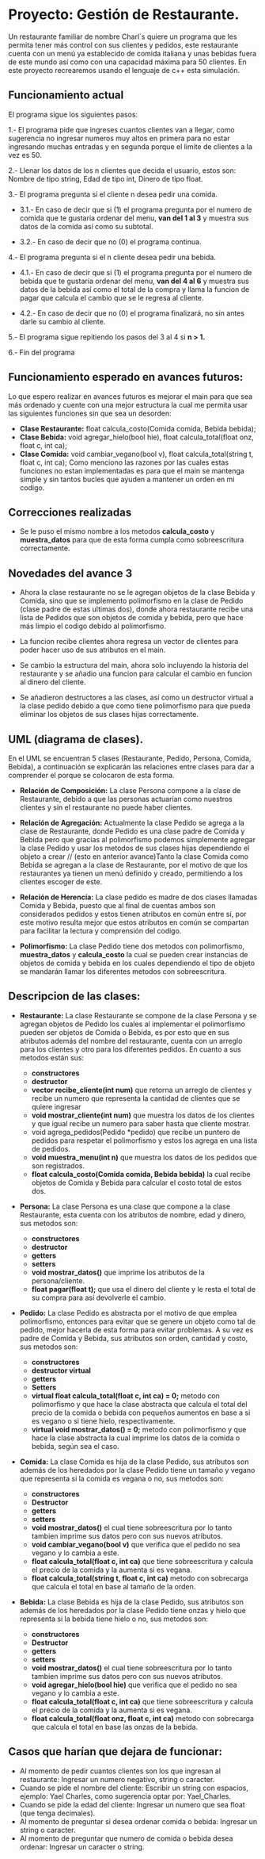 # Proyecto: Gestión de Restaurante.
Un restaurante familiar de nombre Charl´s quiere un programa que les permita tener más control con sus clientes y pedidos, este restaurante cuenta con un menú ya establecido de comida italiana y unas bebidas fuera de este mundo así como con una capacidad máxima para 50 clientes. En este proyecto recrearemos usando el lenguaje de c++ esta simulación.

## Funcionamiento actual
El programa sigue los siguientes pasos:

1.- El programa pide que ingreses cuantos clientes van a llegar, como sugerencia no ingresar numeros muy altos en primera para no estar ingresando muchas entradas y en segunda porque el limite de clientes a la vez es 50.

2.- Llenar los datos de los n clientes que decida el usuario, estos son: Nombre de tipo string, Edad de tipo int, Dinero de tipo float.

3.- El programa pregunta si el cliente n desea pedir una comida.

  - 3.1.- En caso de decir que si (1) el programa pregunta por el numero de comida que te gustaria ordenar del menu, **van del 1 al 3** y muestra sus datos de la comida así como su subtotal.

  - 3.2.- En caso de decir que no (0) el programa continua.

4.- El programa pregunta si el n cliente desea pedir una bebida.

  - 4.1.- En caso de decir que si (1) el programa pregunta por el numero de bebida que te gustaría ordenar del menu, **van del 4 al 6** y muestra sus datos de la bebida así como el total de la compra y llama la funcion de pagar que calcula el cambio que se le regresa al cliente.

  - 4.2.- En caso de decir que no (0) el programa finalizará, no sin antes darle su cambio al cliente.

5.- El programa sigue repitiendo los pasos del 3 al 4 si **n > 1.**

6.- Fin del programa

## Funcionamiento esperado en avances futuros:
Lo que espero realizar en avances futuros es mejorar el main para que sea más ordenado y cuente con una mejor estructura la cual me permita usar las siguientes funciones sin que sea un desorden:
- **Clase Restaurante:** float calcula_costo(Comida comida, Bebida bebida);
- **Clase Bebida:** void agregar_hielo(bool hie), float calcula_total(float onz, float c, int ca);
- **Clase Comida:** void cambiar_vegano(bool v), float calcula_total(string t, float c, int ca);
Como menciono las razones por las cuales estas funciones no estan implementadas es para que el main se mantenga simple y sin tantos bucles que ayuden a mantener un orden en mi codigo.

## Correcciones realizadas
- Se le puso el mismo nombre a los metodos **calcula_costo** y **muestra_datos** para que de esta forma cumpla como sobreescritura correctamente.

## Novedades del avance 3
- Ahora la clase restaurante no se le agregan objetos de la clase Bebida y Comida, sino que se implemento polimorfismo en la clase de Pedido (clase padre de estas ultimas dos), donde ahora restaurante recibe una lista de Pedidos que son objetos de comida y bebida, pero que hace más limpio el codigo debido al polimorfismo.

- La funcion recibe clientes ahora regresa un vector de clientes para poder hacer uso de sus atributos en el main.

- Se cambio la estructura del main, ahora solo incluyendo la historia del restaurante y se añadio una funcion para calcular el cambio en funcion al dinero del cliente.

- Se añadieron destructores a las clases, así como un destructor virtual a la clase pedido debido a que como tiene polimorfismo para que pueda eliminar los objetos de sus clases hijas correctamente.

## UML (diagrama de clases).
En el UML se encuentran 5 clases (Restaurante, Pedido, Persona, Comida, Bebida), a continuación se explicarán las relaciones entre clases para dar a comprender el porque se colocaron de esta forma.
- **Relación de Composición:** La clase Persona compone a la clase de Restaurante, debido a que las personas actuarían como nuestros clientes y sin el restaurante no puede haber clientes.

- **Relación de Agregación:** Actualmente la clase Pedido se agrega a la clase de Restaurante, donde Pedido es una clase padre de Comida y Bebida pero que gracias al polimorfismo podemos simplemente agregar la clase Pedido y usar los metodos de sus clases hijas dependiendo el objeto a crear // (esto en anterior avance)Tanto la clase Comida como Bebida se agregan a la clase de Restaurante, por el motivo de que los restaurantes ya tienen un menú definido y creado, permitiendo a los clientes escoger de este.
  
- **Relación de Herencía:** La clase pedido es madre de dos clases llamadas Comida y Bebida, puesto que al final de cuentas ambos son considerados pedidos y estos tienen atributos en común entre sí, por este motivo resulta mejor que estos atributos en común se compartan para facilitar la lectura y comprensión del codigo.

- **Polimorfismo:** La clase Pedido tiene dos metodos con polimorfismo, **muestra_datos** y **calcula_costo** la cual se pueden crear instancias de objetos de comida y bebida en los cuales dependiendo el tipo de objeto se mandarán llamar los diferentes metodos con sobreescritura.

## Descripcion de las clases:
- **Restaurante:** La clase Restaurante se compone de la clase Persona y se agregan objetos de Pedido los cuales al implementar el polimorfismo pueden ser objetos de Comida o Bebida, es por esto que en sus atributos además del nombre del restaurante, cuenta con un arreglo para los clientes y otro para los diferentes pedidos. En cuanto a sus metodos están sus:
  - **constructores**
  - **destructor**
  - **vector<Persona> recibe_cliente(int num)** que retorna un arreglo de clientes y recibe un numero que representa la cantidad de clientes que se quiere ingresar
  - **void mostrar_cliente(int num)** que muestra los datos de los clientes y que igual recibe un numero para saber hasta que cliente mostrar.
  - void agrega_pedidos(Pedido *pedido) que recibe un puntero de pedidos para respetar el polimorfismo y estos los agrega en una lista de pedidos.
  - **void muestra_menu(int n)** que muestra los datos de los pedidos que son registrados.
  - **float calcula_costo(Comida comida, Bebida bebida)** la cual recibe objetos de Comida y Bebida para calcular el costo total de estos dos.

- **Persona:** La clase Persona es una clase que compone a la clase Restaurante, esta cuenta con los atributos de nombre, edad y dinero, sus metodos son:
  - **constructores**
  - **destructor**
  - **getters**
  - **setters**
  - **void mostrar_datos()** que imprime los atributos de la persona/cliente.
  - **float pagar(float t);** que usa el dinero del cliente y le resta el total de su compra para así devolverle el cambio.

- **Pedido:** La clase Pedido es abstracta por el motivo de que emplea polimorfismo, entonces para evitar que se genere un objeto como tal de pedido, mejor hacerla de esta forma para evitar problemas. A su vez es padre de Comida y Bebida, sus atributos son orden, cantidad y costo, sus metodos son:
  - **constructores**
  - **destructor virtual**
  - **getters**
  -  **Setters**
  -   **virtual float calcula_total(float c, int ca) = 0;** metodo con polimorfismo y que hace la clase abstracta que calcula el total del precio de la comida o bebida con pequeños aumentos en base a si es vegano o si tiene hielo, respectivamente.
  - **virtual void mostrar_datos() = 0;** metodo con polimorfismo y que hace la clase abstracta la cual imprime los datos de la comida o bebida, según sea el caso.

- **Comida:** La clase Comida es hija de la clase Pedido, sus atributos son además de los heredados por la clase Pedido tiene un tamaño y vegano que representa si la comida es vegana o no, sus metodos son:
  - **constructores**
  -  **Destructor**
  -   **getters**
  -    **setters**
  - **void mostrar_datos()** el cual tiene sobreescritura por lo tanto tambien imprime sus datos pero con sus nuevos atributos.
  - **void cambiar_vegano(bool v)** que verifica que el pedido no sea vegano y lo cambia a este.
  - **float calcula_total(float c, int ca)** que tiene sobreescritura y calcula el precio de la comida y la aumenta si es vegana.
  - **float calcula_total(string t, float c, int ca)** metodo con sobrecarga que calcula el total en base al tamaño de la orden.

- **Bebida:** La clase Bebida es hija de la clase Pedido, sus atributos son además de los heredados por la clase Pedido tiene onzas y hielo que representa si la bebida tiene hielo o no, sus metodos son:
  - **constructores**
  -  **Destructor**
  -   **getters**
  -    **setters**
  - **void mostrar_datos()** el cual tiene sobreescritura por lo tanto tambien imprime sus datos pero con sus nuevos atributos.
  - **void agregar_hielo(bool hie)** que verifica que el pedido no sea vegano y lo cambia a este.
  - **float calcula_total(float c, int ca)** que tiene sobreescritura y calcula el precio de la comida y la aumenta si es vegana.
  - **float calcula_total(float onz, float c, int ca)** metodo con sobrecarga que calcula el total en base las onzas de la bebida.


## Casos que harían que dejara de funcionar:
- Al momento de pedir cuantos clientes son los que ingresan al restaurante: Ingresar un numero negativo, string o caracter.
- Cuando se pide el nombre del cliente: Escribir un string con espacios, ejemplo: Yael Charles, como sugerencia optar por: Yael_Charles.
- Cuando se pide la edad del cliente: Ingresar un numero que sea float (que tenga decimales).
- Al momento de preguntar si desea ordenar comida o bebida: Ingresar un string o caracter.
- Al momento de preguntar que numero de comida o bebida desea ordenar: Ingresar un caracter o string.
